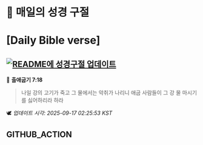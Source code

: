 # 🙏 매일의 성경 구절
# [Daily Bible verse]
## [![README에 성경구절 업데이트](https://github.com/DONGSUKA/first_test/actions/workflows/update-readme-bible.yml/badge.svg)](https://github.com/DONGSUKA/first_test/actions/workflows/update-readme-bible.yml)
<!-- START_BIBLE_VERSE -->
📖 **출애굽기 7:18**
> 나일 강의 고기가 죽고 그 물에서는 악취가 나리니 애굽 사람들이 그 강 물 마시기를 싫어하리라 하라

🕊️ _업데이트 시각: 2025-09-17 02:25:53 KST_
  <!-- END_BIBLE_VERSE -->
## GITHUB_ACTION
